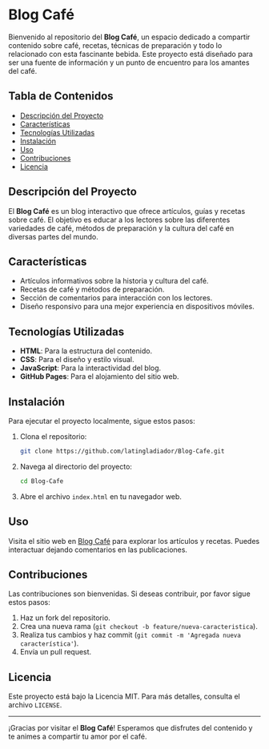 # Blog Café

Bienvenido al repositorio del **Blog Café**, un espacio dedicado a compartir contenido sobre café, recetas, técnicas de preparación y todo lo relacionado con esta fascinante bebida. Este proyecto está diseñado para ser una fuente de información y un punto de encuentro para los amantes del café.

## Tabla de Contenidos

- [Descripción del Proyecto](#descripción-del-proyecto)
- [Características](#características)
- [Tecnologías Utilizadas](#tecnologías-utilizadas)
- [Instalación](#instalación)
- [Uso](#uso)
- [Contribuciones](#contribuciones)
- [Licencia](#licencia)

## Descripción del Proyecto

El **Blog Café** es un blog interactivo que ofrece artículos, guías y recetas sobre café. El objetivo es educar a los lectores sobre las diferentes variedades de café, métodos de preparación y la cultura del café en diversas partes del mundo.

## Características

- Artículos informativos sobre la historia y cultura del café.
- Recetas de café y métodos de preparación.
- Sección de comentarios para interacción con los lectores.
- Diseño responsivo para una mejor experiencia en dispositivos móviles.

## Tecnologías Utilizadas

- **HTML**: Para la estructura del contenido.
- **CSS**: Para el diseño y estilo visual.
- **JavaScript**: Para la interactividad del blog.
- **GitHub Pages**: Para el alojamiento del sitio web.

## Instalación

Para ejecutar el proyecto localmente, sigue estos pasos:

1. Clona el repositorio:
   ```bash
   git clone https://github.com/latingladiador/Blog-Cafe.git
   ```

2. Navega al directorio del proyecto:
   ```bash
   cd Blog-Cafe
   ```

3. Abre el archivo `index.html` en tu navegador web.

## Uso

Visita el sitio web en [Blog Café](https://latingladiador.github.io/Blog-Cafe/) para explorar los artículos y recetas. Puedes interactuar dejando comentarios en las publicaciones.

## Contribuciones

Las contribuciones son bienvenidas. Si deseas contribuir, por favor sigue estos pasos:

1. Haz un fork del repositorio.
2. Crea una nueva rama (`git checkout -b feature/nueva-caracteristica`).
3. Realiza tus cambios y haz commit (`git commit -m 'Agregada nueva característica'`).
4. Envía un pull request.

## Licencia

Este proyecto está bajo la Licencia MIT. Para más detalles, consulta el archivo `LICENSE`.

---

¡Gracias por visitar el **Blog Café**! Esperamos que disfrutes del contenido y te animes a compartir tu amor por el café.
